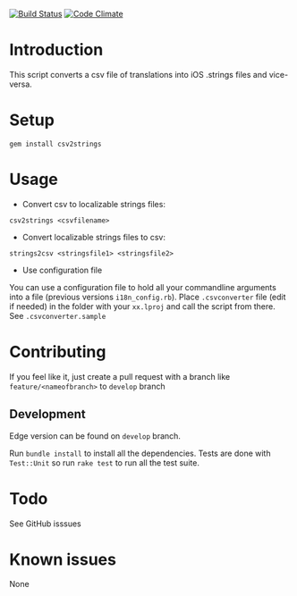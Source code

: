 [![Build Status](https://secure.travis-ci.org/netbe/CSV-to-iOS-Localizable.strings-converter.png?branch=master)](http://travis-ci.org/netbe/CSV-to-iOS-Localizable.strings-converter)
[![Code Climate](https://codeclimate.com/badge.png)](https://codeclimate.com/github/netbe/CSV-to-iOS-Localizable.strings-converter)
# Introduction
This script converts a csv file of translations into iOS .strings files and vice-versa.

# Setup

`gem install csv2strings`

# Usage

* Convert csv to localizable strings files:

`csv2strings <csvfilename>`

* Convert localizable strings files to csv:

`strings2csv <stringsfile1> <stringsfile2>`

* Use configuration file

You can use a configuration file to hold all your commandline arguments into a file (previous versions `i18n_config.rb`).
Place `.csvconverter` file (edit if needed) in the folder with your ``xx.lproj`` and call the script from there. See `.csvconverter.sample`

# Contributing

If you feel like it, just create a pull request with a branch like `feature/<nameofbranch>` to `develop` branch


## Development

Edge version can be found on `develop` branch.

Run `bundle install` to install all the dependencies. Tests are done with `Test::Unit` so run `rake test` to run all the test suite.

# Todo

See GitHub isssues

# Known issues

None
